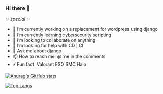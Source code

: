 ### Hi there 👋

 ✨ _special_ ✨ 

- 🔭 I’m currently working on a replacement for wordpress using django
- 🌱 I’m currently learning cybersecurity scripting
- 👯 I’m looking to collaborate on anything
- 🤔 I’m looking for help with CD | CI
- 💬 Ask me about django
- 📫 How to reach me: @ me in the comments
- ⚡ Fun fact: Valorant ESO SMC Halo



[![Anurag's GitHub stats](https://github-readme-stats.vercel.app/api?username=eddapp&show_icons=true&theme=tokyonight)](https://github.com/eddapp/eddapp)



[![Top Langs](https://github-readme-stats.vercel.app/api/top-langs/?username=eddapp&&show_icons=true&theme=tokyonight)](https://github.com/eddapp/eddapp)
